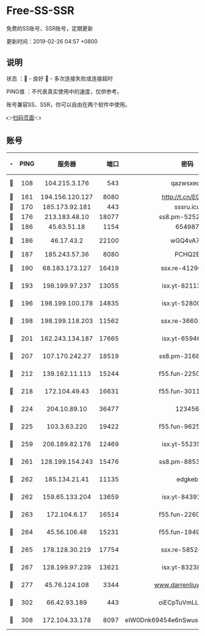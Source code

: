 # Free-SS-SSR

免费的SS账号、SSR账号，定期更新

更新时间：2019-02-26 04:57 +0800

## 说明

状态     ：🙂 - 良好 🙁 - 多次连接失败或连接超时

PING值   ：不代表真实使用中的速度，仅供参考。

账号兼容SS、SSR，你可以自由在两个软件中使用。

👉[扫码页面](https://liesauer.github.io/free-ss-ssr.github.io/)👈

## 账号

|-|PING|服务器|端口|密码|加密方式|区域|
|:----:|:----:|:-----:|-----:|:----:|:----:|:----:|
|🙂|108|104.215.3.176|543|qazwsxedc|aes-256-gcm|JP|
|🙂|161|194.156.120.127|8080|http://t.cn/EGJIyrl|rc4-md5|RU|
|🙂|170|185.173.92.181|443|sssru.icu|rc4-md5|RU|
|🙂|176|213.183.48.10|18077|ss8.pm-52520376|rc4-md5|RU|
|🙂|186|45.63.51.18|1154|654987|chacha20|US|
|🙂|186|46.17.43.2|22100|wGQ4vA7D|aes-256-gcm|RU|
|🙂|187|185.243.57.36|8080|PCHQ2E|rc4-md5|US|
|🙂|190|68.183.173.127|16419|ssx.re-41296658|aes-256-cfb|US|
|🙂|193|198.199.97.237|13055|isx.yt-82113770|aes-256-cfb|US|
|🙂|196|198.199.100.178|14835|isx.yt-52800132|aes-256-cfb|US|
|🙂|198|198.199.118.203|11562|ssx.re-36608339|aes-256-cfb|US|
|🙂|201|162.243.134.187|17665|isx.yt-65946104|aes-256-cfb|US|
|🙂|207|107.170.242.27|18519|ss8.pm-31689702|aes-256-cfb|US|
|🙂|212|139.162.11.113|15244|f55.fun-22509021|aes-256-cfb|SG|
|🙂|218|172.104.49.43|16631|f55.fun-30118165|aes-256-cfb|SG|
|🙂|224|204.10.89.10|36477|123456|aes-256-cfb|US|
|🙂|225|103.3.63.220|19422|f55.fun-96253224|aes-256-cfb|SG|
|🙂|259|206.189.82.176|12469|isx.yt-55235157|aes-256-cfb|SG|
|🙂|261|128.199.154.243|15476|ss8.pm-88536121|aes-256-cfb|SG|
|🙂|262|185.134.21.41|11135|edgkeb|aes-256-cfb|GB|
|🙂|262|159.65.133.204|13659|isx.yt-84391225|aes-256-cfb|SG|
|🙂|263|172.104.6.17|16514|f55.fun-22605717|aes-256-cfb|US|
|🙂|264|45.56.106.48|15231|f55.fun-19499704|aes-256-cfb|US|
|🙂|265|178.128.30.219|17754|ssx.re-58524965|aes-256-cfb|SG|
|🙂|267|128.199.97.239|13621|isx.yt-83238586|aes-256-cfb|SG|
|🙂|277|45.76.124.108|3344|www.darrenliuwei.com|aes-256-cfb|AU|
|🙂|302|66.42.93.189|443|oiECpTuVmLLxk4Ts|aes-256-cfb|US|
|🙂|308|172.104.33.178|8097|eIW0Dnk69454e6nSwuspv9DmS201tQ0D|aes-256-cfb|SG|
